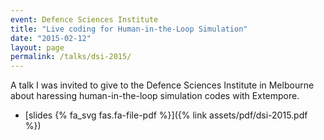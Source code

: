 ```yaml
---
event: Defence Sciences Institute
title: "Live coding for Human-in-the-Loop Simulation"
date: "2015-02-12"
layout: page
permalink: /talks/dsi-2015/
---
```


A talk I was invited to give to the Defence Sciences Institute in Melbourne
about haressing human-in-the-loop simulation codes with Extempore.

- [slides {% fa_svg fas.fa-file-pdf %}]({% link assets/pdf/dsi-2015.pdf %})
